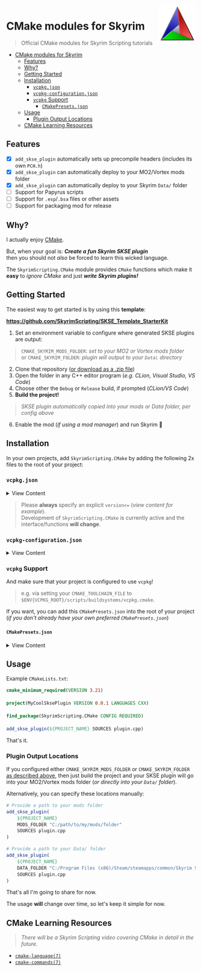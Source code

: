 <img src="https://github.com/SkyrimScripting/CMake/blob/main/Images/480px-Cmake.svg.png?raw=true" height=100px align=right />

# CMake modules for Skyrim

> Official CMake modules for Skyrim Scripting tutorials

- [CMake modules for Skyrim](#cmake-modules-for-skyrim)
  - [Features](#features)
  - [Why?](#why)
  - [Getting Started](#getting-started)
  - [Installation](#installation)
    - [`vcpkg.json`](#vcpkgjson)
    - [`vcpkg-configuration.json`](#vcpkg-configurationjson)
    - [`vcpkg` Support](#vcpkg-support)
      - [`CMakePresets.json`](#cmakepresetsjson)
  - [Usage](#usage)
    - [Plugin Output Locations](#plugin-output-locations)
  - [CMake Learning Resources](#cmake-learning-resources)

## Features

- [x] `add_skse_plugin` automatically sets up precompile headers (includes its own `PCH.h`)
- [x] `add_skse_plugin` can automatically deploy to your MO2/Vortex mods folder
- [x] `add_skse_plugin` can automatically deploy to your Skyrim `Data/` folder
- [ ] Support for Papyrus scripts
- [ ] Support for `.esp`/`.bsa` files or other assets
- [ ] Support for packaging mod for release

## Why?

I actually enjoy [CMake][].

[CMake]: https://cmake.org/

But, when your goal is: **_Create a fun Skyrim SKSE plugin_**  
then you should not _also_ be forced to learn this wicked language.

The `SkyrimScripting.CMake` module provides `CMake` functions which make it **easy** to _ignore CMake_ and just _**write Skyrim plugins!**_

## Getting Started

The easiest way to get started is by using this **template**:

**https://github.com/SkyrimScripting/SKSE_Template_StarterKit**

1. Set an environment variable to configure where generated SKSE plugins are output:
  > `CMAKE_SKYRIM_MODS_FOLDER`: _set to your MO2 or Vortex mods folder_  
  > or `CMAKE_SKYRIM_FOLDER`: _plugin will output to your `Data\` directory_
2. Clone that repository ([or download as a .zip file](https://github.com/SkyrimScripting/SKSE_Template_StarterKit/archive/refs/heads/main.zip))
3. Open the folder in any C++ editor program (_e.g. CLion, Visual Studio, VS Code_)
4. Choose other the `Debug` or `Release` build, if prompted (_CLion/VS Code_)
5. **Build the project!**
  > _SKSE plugin automatically copied into your mods or Data folder, per config above_
6. Enable the mod (_if using a mod manager_) and run Skyrim 🐉

## Installation

In your own projects, add `SkyrimScripting.CMake` by adding the following 2x files to the root of your project:

### `vcpkg.json`

<details>
    <summary>View Content</summary>

```json
{
    "$schema": "https://raw.githubusercontent.com/microsoft/vcpkg/master/scripts/vcpkg.schema.json",
    "name": "my-project",
    "version-string": "0.0.1",
    "dependencies": [
        "commonlibsse-ng",
        { "name": "skyrimscripting-cmake", "version>=": "0.0.1" }
    ]
}
```

</details>

> Please **always** specify an explicit `version<=` (_view content for example_).  
> Development of `SkyrimScripting.CMake` is currently active and the interface/functions **will change**.

### `vcpkg-configuration.json`

<details>
    <summary>View Content</summary>

```json
{
  "default-registry": {
    "kind": "git",
    "repository": "https://github.com/microsoft/vcpkg.git",
    "baseline": "cc288af760054fa489574bd8e22d05aa8fa01e5c"
  },
  "registries": [
    {
      "kind": "git",
      "repository": "https://gitlab.com/colorglass/vcpkg-colorglass",
      "baseline": "ef8d43afe4d26e842de3d034bff1081cb7990f07",
      "packages": [
        "commonlibsse-ng"
      ]
    },
    {
      "kind": "git",
      "repository": "https://github.com/SkyrimScripting/vcpkg.git",
      "baseline": "< INSERT THE LATEST COMMIT SHA >",
      "packages": [
        "skyrimscripting-cmake"
      ]
    }
  ]
}
```

</details>

### `vcpkg` Support

And make sure that your project is configured to use `vcpkg`!
> e.g. via setting your `CMAKE_TOOLCHAIN_FILE` to `$ENV{VCPKG_ROOT}/scripts/buildsystems/vcpkg.cmake`.

If you want, you can add this `CMakePresets.json` into the root of your project (_if you don't already have your own preferred `CMakePresets.json`_)

#### `CMakePresets.json`

<details>
    <summary>View Content</summary>

```json
{
    "version": 3,
    "configurePresets": [
        {
            "name": "base",
            "hidden": true,
            "generator": "Ninja",
            "binaryDir": "${sourceDir}/build/${presetName}",
            "installDir": "${sourceDir}/install/${presetName}",
            "architecture": { "value": "x64", "strategy": "external" },
            "cacheVariables": {
                "CMAKE_CXX_COMPILER": "cl.exe",
                "CMAKE_CXX_FLAGS": "/permissive- /Zc:preprocessor /EHsc /MP /W4 -DWIN32_LEAN_AND_MEAN -DNOMINMAX -DUNICODE -D_UNICODE",
                "CMAKE_TOOLCHAIN_FILE": "$env{VCPKG_ROOT}/scripts/buildsystems/vcpkg.cmake",
                "VCPKG_TARGET_TRIPLET": "x64-windows-static-md",
                "VCPKG_OVERLAY_TRIPLETS": "${sourceDir}/cmake",
                "CMAKE_MSVC_RUNTIME_LIBRARY": "MultiThreaded$<$<CONFIG:Debug>:Debug>DLL",
                "CMAKE_EXPORT_COMPILE_COMMANDS": "ON"
            }
        },
        {
            "name": "debug",
            "inherits": ["base"],
            "displayName": "Debug",
            "cacheVariables": { "CMAKE_BUILD_TYPE": "Debug" }
        },
        {
            "name": "release",
            "inherits": ["base"],
            "displayName": "Release",
            "cacheVariables": { "CMAKE_BUILD_TYPE": "Release" }
        }
    ]
}
```

</details>

## Usage

Example `CMakeLists.txt`:

```cmake
cmake_minimum_required(VERSION 3.21)

project(MyCoolSksePlugin VERSION 0.0.1 LANGUAGES CXX)

find_package(SkyrimScripting.CMake CONFIG REQUIRED)

add_skse_plugin(${PROJECT_NAME} SOURCES plugin.cpp)
```

That's it.

### Plugin Output Locations

If you configured either `CMAKE_SKYRIM_MODS_FOLDER` or `CMAKE_SKYRIM_FOLDER` [as described above](#getting-started), then just build the project and your SKSE plugin will go into your MO2/Vortex mods folder (_or directly into your `Data/` folder_).

Alternatively, you can specify these locations manually:

```cmake
# Provide a path to your mods folder
add_skse_plugin(
    ${PROJECT_NAME}
    MODS_FOLDER "C:/path/to/my/mods/folder"
    SOURCES plugin.cpp
)
```

```cmake
# Provide a path to your Data/ folder
add_skse_plugin(
    ${PROJECT_NAME}
    DATA_FOLDER "C:/Program Files (x86)/Steam/steamapps/common/Skyrim Special Edition/Data"
    SOURCES plugin.cpp
)
```

That's all I'm going to share for now.

The usage **will** change over time, so let's keep it simple for now.

## CMake Learning Resources

> _There will be a Skyrim Scripting video covering CMake in detail in the future._

- [`cmake-language(7)`](https://cmake.org/cmake/help/latest/manual/cmake-language.7.html)
- [`cmake-commands(7)`](https://cmake.org/cmake/help/latest/manual/cmake-commands.7.html)

